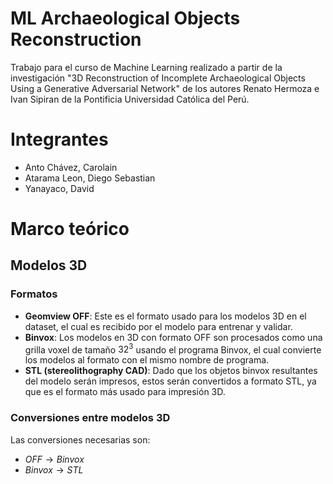 # ML Archaeological Objects Reconstruction
Trabajo para el curso de Machine Learning realizado a partir de la investigación "3D Reconstruction of Incomplete Archaeological Objects Using a Generative Adversarial Network" de los autores Renato Hermoza e Ivan Sipiran de la Pontificia Universidad Católica del Perú.

# Integrantes
* Anto Chávez, Carolain
* Atarama Leon, Diego Sebastian
* Yanayaco, David

# Marco teórico

## Modelos 3D

### Formatos
* **Geomview OFF**: Este es el formato usado para los modelos 3D en el dataset, el cual es recibido por el modelo para entrenar y validar.
* **Binvox**: Los modelos en 3D con formato OFF son procesados como una grilla voxel de tamaño $32^3$ usando el programa Binvox, el cual convierte los modelos al formato con el mismo nombre de programa.
* **STL (stereolithography CAD)**: Dado que los objetos binvox resultantes del modelo serán impresos, estos serán convertidos a formato STL, ya que es el formato más usado para impresión 3D. 

### Conversiones entre modelos 3D
Las conversiones necesarias son:
* $OFF \rightarrow Binvox$
* $Binvox \rightarrow STL$
